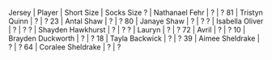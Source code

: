 Jersey | Player | Short Size | Socks Size
? | Nathanael Fehr | ? | ?
81 | Tristyn Quinn | ? | ?
23 | Antal Shaw | ? | ?
80 | Janaye Shaw | ? | ?
? | Isabella Oliver | ? | ?
? | Shayden Hawkhurst | ? | ?
? | Lauryn | ? | ?
72 | Avril | ? | ?
10 | Brayden Duckworth | ? | ?
18 | Tayla Backwick | ? | ?
39 | Aimee Sheldrake | ? | ?
64 | Coralee Sheldrake | ? | ?

  

